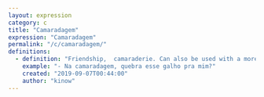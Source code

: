 ```yaml
---
layout: expression
category: c
title: "Camaradagem"
expression: "Camaradagem"
permalink: "/c/camaradagem/"
definitions:
  - definition: "Friendship,  camaraderie. Can also be used with a more slang meaning, as if doing a favor to somebody else."
    example: "- Na camaradagem, quebra esse galho pra mim?"
    created: "2019-09-07T00:44:00"
    author: "kinow"
---
```

